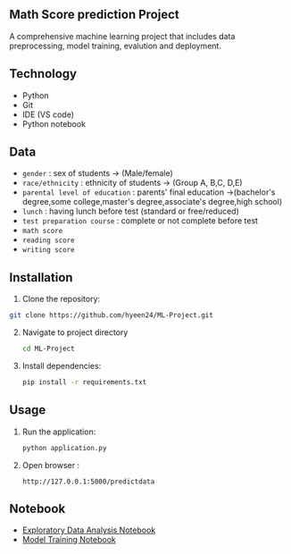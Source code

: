 ## Math Score prediction Project
A comprehensive machine learning project that includes data preprocessing, model training, evalution and deployment.

## Technology
- Python
- Git
- IDE (VS code)
- Python notebook

## Data
- ```gender``` : sex of students  -> (Male/female)
- ```race/ethnicity``` : ethnicity of students -> (Group A, B,C, D,E)
- ```parental level of education``` : parents' final education ->(bachelor's degree,some college,master's degree,associate's degree,high school)
- ```lunch``` : having lunch before test (standard or free/reduced) 
- ```test preparation course``` : complete or not complete before test
- ```math score```
- ```reading score```
- ```writing score```

## Installation
1. Clone the repository:
  ```bash
  git clone https://github.com/hyeen24/ML-Project.git
  ```
2. Navigate to project directory
   ```bash
   cd ML-Project
   ```
3. Install dependencies:
   ```bash
   pip install -r requirements.txt
   ```

## Usage
1. Run the application:
   ```bash
   python application.py
   ```
2. Open browser :
   ```http
   http://127.0.0.1:5000/predictdata
   ```

## Notebook
- [Exploratory Data Analysis Notebook](https://github.com/hyeen24/ML-Project/blob/main/notebook/1%20.%20EDA%20STUDENT%20PERFORMANCE%20.ipynb)
- [Model Training Notebook](https://github.com/hyeen24/ML-Project/blob/main/notebook/2.%20MODEL%20TRAINING.ipynb)


